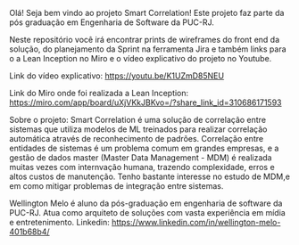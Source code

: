 Olá! Seja bem vindo ao projeto Smart Correlation!
Este projeto faz parte da pós graduação em Engenharia de Software da PUC-RJ.

Neste repositório você irá encontrar prints de wireframes do front end da solução, do planejamento da Sprint na ferramenta Jira e também links para o a Lean Inception no Miro e o vídeo explicativo do projeto no Youtube.

Link do vídeo explicativo: https://youtu.be/K1UZmD85NEU

Link do Miro onde foi realizada a Lean Inception: https://miro.com/app/board/uXjVKkJBKvo=/?share_link_id=310686171593 

Sobre o projeto:
Smart Correlation é uma solução de correlação entre sistemas que utiliza modelos de ML treinados para realizar correlação automática através de reconhecimento de padrões.
Correlação entre entidades de sistemas é um problema comum em grandes empresas, e a gestão de dados master (Master Data Management - MDM) é realizada muitas vezes com internvação humana, trazendo complexidade, erros e altos custos de manutenção.
Tenho bastante interesse no estudo de MDM,e em como mitigar problemas de integração entre sistemas.

Wellington Melo é aluno da pós-graduação em engenharia de software da PUC-RJ. Atua como arquiteto de soluções com vasta experiência em mídia e entretenimento.
Linkedin: https://www.linkedin.com/in/wellington-melo-401b68b4/
